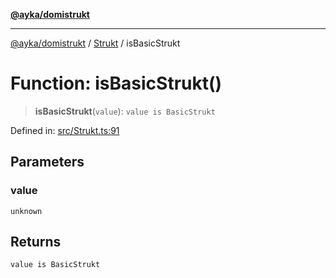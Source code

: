 [**@ayka/domistrukt**](../../../README.md)

***

[@ayka/domistrukt](../../../globals.md) / [Strukt](../README.md) / isBasicStrukt

# Function: isBasicStrukt()

> **isBasicStrukt**(`value`): `value is BasicStrukt`

Defined in: [src/Strukt.ts:91](https://github.com/AndreyMork/domistrukt/blob/8b5cf3c2b6165986c4aa42ad9bdd7f6c43c22c84/src/Strukt.ts#L91)

## Parameters

### value

`unknown`

## Returns

`value is BasicStrukt`
